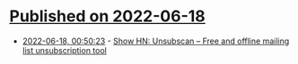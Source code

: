 # [Published on 2022-06-18](index.md)

* [2022-06-18, 00:50:23](https://news.ycombinator.com/item?id=31786324) - [Show HN: Unsubscan – Free and offline mailing list unsubscription tool](https://github.com/LGUG2Z/unsubscan)
